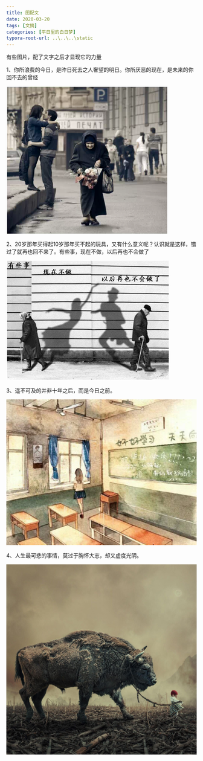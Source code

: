 ```yaml
---
title: 图配文
date: 2020-03-20
tags: [文摘]
categories: [平日里的白日梦]
typora-root-url: ..\..\..\static
---
```


有些图片，配了文字之后才显现它的力量

1、你所浪费的今日，是昨日死去之人奢望的明日。你所厌恶的现在，是未来的你回不去的曾经

![](/images/文摘-图配文/86XIWq.png)

2、20岁那年买得起10岁那年买不起的玩具，又有什么意义呢？认识就是这样，错过了就再也回不来了。有些事，现在不做，以后再也不会做了

![](/images/文摘-图配文/86Xzf1.png)

3、遥不可及的并非十年之后，而是今日之前。

<img src="/images/文摘-图配文/86jBBF.jpg" style="zoom: 50%;" />

4、人生最可悲的事情，莫过于胸怀大志，却又虚度光阴。

<img src="/images/文摘-图配文/86vVDU.jpg" style="zoom:50%;" />